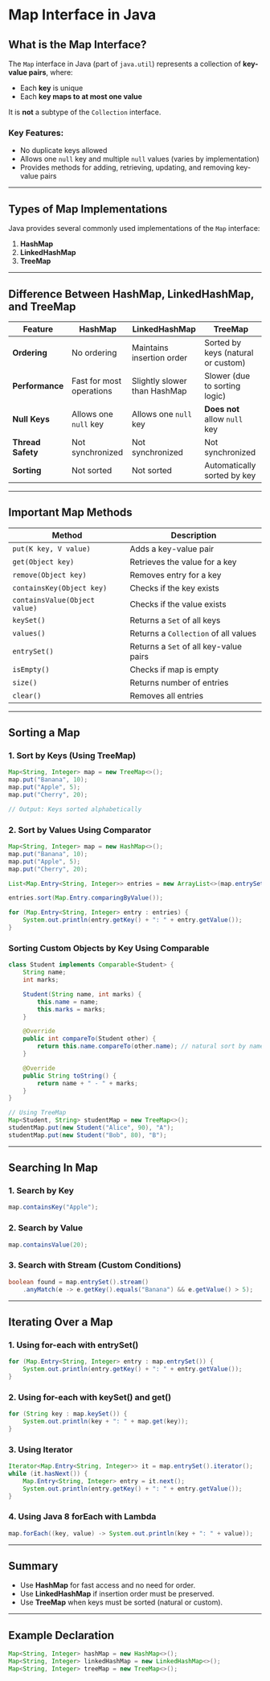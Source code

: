 # Map Interface in Java

## What is the Map Interface?

The `Map` interface in Java (part of `java.util`) represents a collection of **key-value pairs**, where:

- Each **key** is unique
- Each **key maps to at most one value**

It is **not** a subtype of the `Collection` interface.

### Key Features:
- No duplicate keys allowed
- Allows one `null` key and multiple `null` values (varies by implementation)
- Provides methods for adding, retrieving, updating, and removing key-value pairs

---

## Types of Map Implementations

Java provides several commonly used implementations of the `Map` interface:

1. **HashMap**
2. **LinkedHashMap**
3. **TreeMap**

---

## Difference Between HashMap, LinkedHashMap, and TreeMap

| Feature               | HashMap                        | LinkedHashMap                   | TreeMap                          |
|-----------------------|--------------------------------|----------------------------------|----------------------------------|
| **Ordering**          | No ordering                    | Maintains insertion order        | Sorted by keys (natural or custom) |
| **Performance**       | Fast for most operations       | Slightly slower than HashMap     | Slower (due to sorting logic)     |
| **Null Keys**         | Allows one `null` key          | Allows one `null` key            | **Does not** allow `null` key     |
| **Thread Safety**     | Not synchronized               | Not synchronized                 | Not synchronized                 |
| **Sorting**           | Not sorted                     | Not sorted                       | Automatically sorted by key      |

---

## Important Map Methods

| Method                            | Description |
|----------------------------------|-------------|
| `put(K key, V value)`            | Adds a key-value pair |
| `get(Object key)`                | Retrieves the value for a key |
| `remove(Object key)`             | Removes entry for a key |
| `containsKey(Object key)`        | Checks if the key exists |
| `containsValue(Object value)`    | Checks if the value exists |
| `keySet()`                       | Returns a `Set` of all keys |
| `values()`                       | Returns a `Collection` of all values |
| `entrySet()`                     | Returns a `Set` of all key-value pairs |
| `isEmpty()`                      | Checks if map is empty |
| `size()`                         | Returns number of entries |
| `clear()`                        | Removes all entries |

---

## Sorting a Map

### 1. Sort by Keys (Using TreeMap)

```java
Map<String, Integer> map = new TreeMap<>();
map.put("Banana", 10);
map.put("Apple", 5);
map.put("Cherry", 20);

// Output: Keys sorted alphabetically
```

### 2. Sort by Values Using Comparator

```java
Map<String, Integer> map = new HashMap<>();
map.put("Banana", 10);
map.put("Apple", 5);
map.put("Cherry", 20);

List<Map.Entry<String, Integer>> entries = new ArrayList<>(map.entrySet());

entries.sort(Map.Entry.comparingByValue());

for (Map.Entry<String, Integer> entry : entries) {
    System.out.println(entry.getKey() + ": " + entry.getValue());
}

```

### Sorting Custom Objects by Key Using Comparable

```java
class Student implements Comparable<Student> {
    String name;
    int marks;

    Student(String name, int marks) {
        this.name = name;
        this.marks = marks;
    }

    @Override
    public int compareTo(Student other) {
        return this.name.compareTo(other.name); // natural sort by name
    }

    @Override
    public String toString() {
        return name + " - " + marks;
    }
}

// Using TreeMap
Map<Student, String> studentMap = new TreeMap<>();
studentMap.put(new Student("Alice", 90), "A");
studentMap.put(new Student("Bob", 80), "B");

```
---
## Searching In Map

### 1. Search by Key
```java
map.containsKey("Apple");
```

### 2. Search by Value
```java
map.containsValue(20);
```

### 3. Search with Stream (Custom Conditions)
```java
boolean found = map.entrySet().stream()
    .anyMatch(e -> e.getKey().equals("Banana") && e.getValue() > 5);
```

---
## Iterating Over a Map

### 1. Using for-each with entrySet()
```java
for (Map.Entry<String, Integer> entry : map.entrySet()) {
    System.out.println(entry.getKey() + ": " + entry.getValue());
}
```
### 2. Using for-each with keySet() and get()
```java
for (String key : map.keySet()) {
    System.out.println(key + ": " + map.get(key));
}
```
### 3. Using Iterator
```java
Iterator<Map.Entry<String, Integer>> it = map.entrySet().iterator();
while (it.hasNext()) {
    Map.Entry<String, Integer> entry = it.next();
    System.out.println(entry.getKey() + ": " + entry.getValue());
}
```
### 4. Using Java 8 forEach with Lambda
```java
map.forEach((key, value) -> System.out.println(key + ": " + value));
```
---

## Summary

- Use **HashMap** for fast access and no need for order.
- Use **LinkedHashMap** if insertion order must be preserved.
- Use **TreeMap** when keys must be sorted (natural or custom).

---

## Example Declaration

```java
Map<String, Integer> hashMap = new HashMap<>();
Map<String, Integer> linkedHashMap = new LinkedHashMap<>();
Map<String, Integer> treeMap = new TreeMap<>();
